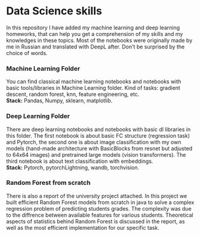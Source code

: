 # Data Science skills
In this repository I have added my machine learning and deep learning homeworks, that can help
you get a comprehension of my skills and my knowledges in these topics. Most of the notebooks were originally made by me in Russian and translated with DeepL after. Don't be surprised by the choice of words.

### Machine Learning Folder
You can find classical machine learning notebooks and notebooks with basic tools/libraries in Machine Learning folder. Kind of tasks: gradient descent, random forest, knn, feature engineering, etc.</br>
**Stack:** Pandas, Numpy, sklearn, matplotlib.

### Deep Learning Folder
There are deep learning notebooks and notebooks with basic dl libraries in this folder. The first notebook is about basic FC structure (regression task) and Pytorch, the second one is about image classification with my own models (hand-made architecture with BasicBlocks from resnet but adjusted to 64x64 images) and pretrained large models (vision transformers). The third notebook is about text classification with embeddings. </br>
**Stack:** Pytorch, pytorchLightning, wandb, torchvision.


### Random Forest from scratch
There is also a report of the university project attached. In this project we built efficient Random Forest models from scratch in java to solve a complex regression problem of predicting students grades. The complexity was due to the diffrence between available features for various students. Theoretical aspects of statistics behind Random Forest is discussed in the report, as well as the most efficient implementation for our specific task. 
